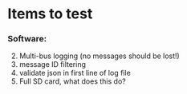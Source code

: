 # Items to test

### Software:
2. Multi-bus logging (no messages should be lost!)
4. message ID filtering
3. validate json in first line of log file
4. Full SD card, what does this do?